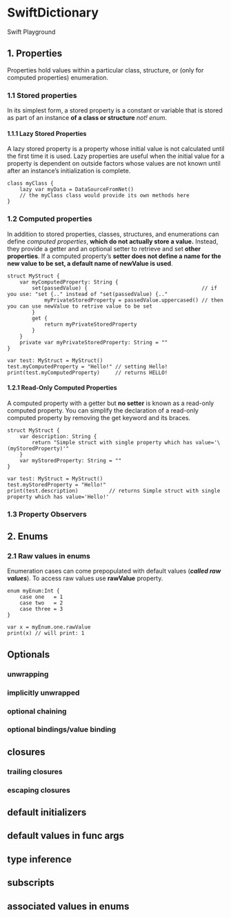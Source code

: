 # SwiftDictionary
Swift Playground

## 1. Properties
Properties hold values within a particular class, structure, or (only for computed properties) enumeration.

### 1.1 Stored properties
In its simplest form, a stored property is a constant or variable that is stored as part of an instance **of a class or structure** _not! enum_. 

#### 1.1.1 Lazy Stored Properties
A lazy stored property is a property whose initial value is not calculated until the first time it is used. Lazy properties are useful when the initial value for a property is dependent on outside factors whose values are not known until after an instance’s initialization is complete.
```
class myClass {
    lazy var myData = DataSourceFromNet()
    // the myClass class would provide its own methods here
}
```

### 1.2 Computed properties
In addition to stored properties, classes, structures, and enumerations can define _computed properties_, **which do not actually store a value.** Instead, they provide a getter and an optional setter to retrieve and set **other properties**.
If a computed property’s **setter does not define a name for the new value to be set, a default name of newValue is used**.
```
struct MyStruct {
    var myComputedProperty: String {
        set(passedValue) {                                     // if you use: "set {.." instead of "set(passedValue) {.."
            myPrivateStoredProperty = passedValue.uppercased() // then you can use newValue to retrive value to be set
        }
        get {
            return myPrivateStoredProperty
        }
    }
    private var myPrivateStoredProperty: String = ""
}

var test: MyStruct = MyStruct()
test.myComputedProperty = "Hello!" // setting Hello!
print(test.myComputedProperty)     // returns HELLO!
```

#### 1.2.1 Read-Only Computed Properties
A computed property with a getter but **no setter** is known as a read-only computed property. You can simplify the declaration of a read-only computed property by removing the get keyword and its braces.
```
struct MyStruct {
    var description: String {
        return "Simple struct with single property which has value='\(myStoredProperty)'"
    }
    var myStoredProperty: String = ""
}

var test: MyStruct = MyStruct()
test.myStoredProperty = "Hello!"
print(test.description)          // returns Simple struct with single property which has value='Hello!'
```

### 1.3 Property Observers

## 2. Enums

### 2.1 Raw values in enums
Enumeration cases can come prepopulated with default values (***called raw values***). To access raw values use **rawValue** property.
```
enum myEnum:Int {
    case one   = 1
    case two   = 2
    case three = 3
}

var x = myEnum.one.rawValue
print(x) // will print: 1
```







## Optionals

### unwrapping 

### implicitly unwrapped

### optional chaining

### optional bindings/value binding

## closures

### trailing closures

### escaping closures

## default initializers 



## default values in func args

## type inference

## subscripts



## associated values in enums
